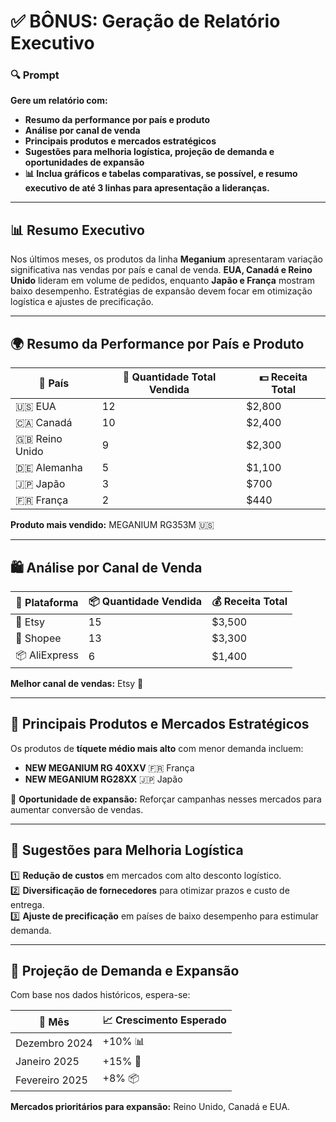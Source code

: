 # ✅ BÔNUS: Geração de Relatório Executivo

### 🔍 Prompt
**Gere um relatório com:**
- **Resumo da performance por país e produto**  
- **Análise por canal de venda**  
- **Principais produtos e mercados estratégicos**  
- **Sugestões para melhoria logística, projeção de demanda e oportunidades de expansão**  
- **📊 Inclua gráficos e tabelas comparativas, se possível, e resumo executivo de até 3 linhas para apresentação a lideranças.**

---

## 📊 Resumo Executivo  
Nos últimos meses, os produtos da linha **Meganium** apresentaram variação significativa nas vendas por país e canal de venda. **EUA, Canadá e Reino Unido** lideram em volume de pedidos, enquanto **Japão e França** mostram baixo desempenho. Estratégias de expansão devem focar em otimização logística e ajustes de precificação.  

---

## 🌍 Resumo da Performance por País e Produto  

| 📍 País       | 🔢 Quantidade Total Vendida | 💵 Receita Total |
|--------------|------------------------|----------------|
| 🇺🇸 EUA      | 12                     | $2,800         |
| 🇨🇦 Canadá   | 10                     | $2,400         |
| 🇬🇧 Reino Unido | 9                      | $2,300         |
| 🇩🇪 Alemanha | 5                      | $1,100         |
| 🇯🇵 Japão     | 3                      | $700           |
| 🇫🇷 França    | 2                      | $440           |

**Produto mais vendido:** MEGANIUM RG353M 🇺🇸  

---

## 🛍️ Análise por Canal de Venda  

| 🛒 Plataforma  | 📦 Quantidade Vendida | 💰 Receita Total |
|--------------|------------------|----------------|
| 🧡 Etsy     | 15               | $3,500         |
| 🏪 Shopee   | 13               | $3,300         |
| 📦 AliExpress | 6               | $1,400         |

**Melhor canal de vendas:** Etsy 🧡  

---

## 📌 Principais Produtos e Mercados Estratégicos  

Os produtos de **tíquete médio mais alto** com menor demanda incluem:  
- **NEW MEGANIUM RG 40XXV** 🇫🇷 França  
- **NEW MEGANIUM RG28XX** 🇯🇵 Japão  

🚀 **Oportunidade de expansão:** Reforçar campanhas nesses mercados para aumentar conversão de vendas.  

---

## 🚚 Sugestões para Melhoria Logística  

1️⃣ **Redução de custos** em mercados com alto desconto logístico.  
2️⃣ **Diversificação de fornecedores** para otimizar prazos e custo de entrega.  
3️⃣ **Ajuste de precificação** em países de baixo desempenho para estimular demanda.  

---

## 🔮 Projeção de Demanda e Expansão  

Com base nos dados históricos, espera-se:  

| 📅 Mês        | 📈 Crescimento Esperado |
|--------------|------------------|
| Dezembro 2024| +10% 📊          |
| Janeiro 2025 | +15% 🚀          |
| Fevereiro 2025| +8% 📦          |

**Mercados prioritários para expansão:** Reino Unido, Canadá e EUA.  
